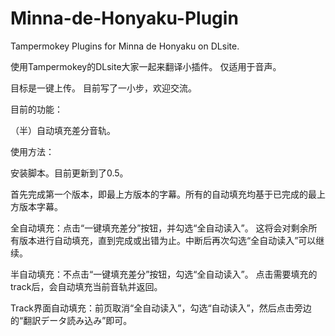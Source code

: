 # Minna-de-Honyaku-Plugin
Tampermokey Plugins for Minna de Honyaku on DLsite.

使用Tampermokey的DLsite大家一起来翻译小插件。
仅适用于音声。

目标是一键上传。
目前写了一小步，欢迎交流。

目前的功能：

（半）自动填充差分音轨。

使用方法：

安装脚本。目前更新到了0.5。

首先完成第一个版本，即最上方版本的字幕。所有的自动填充均基于已完成的最上方版本字幕。

全自动填充：点击“一键填充差分”按钮，并勾选“全自动读入”。
这将会对剩余所有版本进行自动填充，直到完成或出错为止。中断后再次勾选“全自动读入”可以继续。

半自动填充：不点击“一键填充差分”按钮，勾选“全自动读入”。
点击需要填充的track后，会自动填充当前音轨并返回。

Track界面自动填充：前页取消“全自动读入”，勾选“自动读入”，然后点击旁边的“翻訳データ読み込み”即可。



